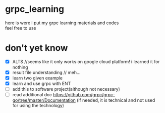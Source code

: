 # grpc_learning
here is were i put my grpc learning materials and codes<br>
feel free to use
# don't yet know
- [x] ALTS //seems like it only works on google cloud platform! i learned it for nothing
- [x] result file understanding // meh...
- [x] learn two given example
- [x] learn and use grpc with ENT
- [ ] add this to software project(although not necessary)
- [ ] read additional doc https://github.com/grpc/grpc-go/tree/master/Documentation (if needed, it is technical and not used for using the technology)

